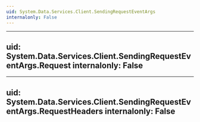 ```yaml
---
uid: System.Data.Services.Client.SendingRequestEventArgs
internalonly: False
---
```


---
uid: System.Data.Services.Client.SendingRequestEventArgs.Request
internalonly: False
---

---
uid: System.Data.Services.Client.SendingRequestEventArgs.RequestHeaders
internalonly: False
---
